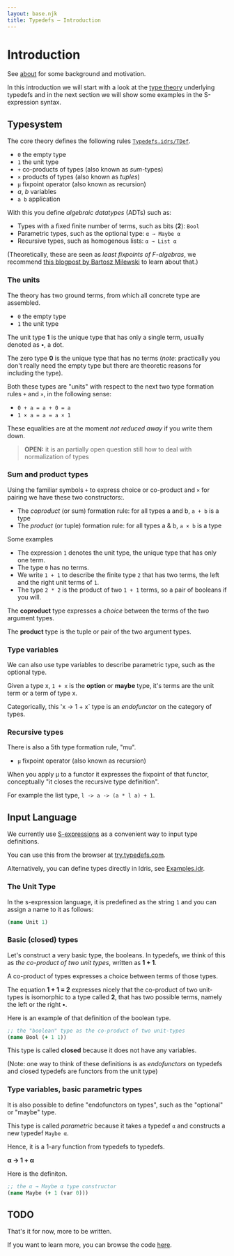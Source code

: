 ```yaml
---
layout: base.njk
title: Typedefs — Introduction
---
```


# Introduction

See [about](/about) for some background and motivation.

In this introduction we will start with a look at the [type theory](https://en.wikipedia.org/wiki/Type_theory) underlying typedefs and in the next section we will show some examples in the S-expression syntax.

## Typesystem

The core theory defines the following rules [`Typedefs.idrs/TDef`](https://github.com/typedefs/typedefs/blob/master/src/Typedefs.idr#L14).

- `0` the empty type
- `1` the unit type
- `+` co-products of types (also known as *sum*-types)
- `×` products of types (also known as *tuples*)
- `µ` fixpoint operator (also known as recursion)
- *a*, *b* variables
- `a b` application

With this you define *algebraic datatypes* (ADTs) such as:

- Types with a fixed finite number of terms, such as bits (**2**): `Bool` 
- Parametric types, such as the optional type: `α → Maybe α`
- Recursive types, such as homogenous lists: `α → List α`

(Theoretically, these are seen as *least fixpoints of F-algebras*, we recommend [this blogpost by Bartosz Milewski](https://bartoszmilewski.com/2017/02/28/f-algebras/) to learn about that.)

### The units

The theory has two ground terms, from which all concrete type are assembled.

- `0` the empty type
- `1` the unit type

The unit type **1** is the unique type that has only a single term, usually denoted as **•**, a dot.

The zero type **0** is the unique type that has no terms (*note*: practically you don't really need the empty type but there are theoretic reasons for including the type).

Both these types are "units" with respect to the next two type formation rules `+` and `×`, in the following sense:

- `0 + a = a + 0 = a`
- `1 × a = a = a × 1`

These equalities are at the moment *not reduced away* if you write them down.
> **OPEN:** it is an partially open question still how to deal with normalization of types

### Sum and product types

Using the familiar symbols `+` to express choice or co-product and `×` for pairing we have these two constructors:.

- The *coproduct* (or sum) formation rule: for all types a and b, `a + b` is a type
- The *product* (or tuple) formation rule: for all types a & b, `a × b` is a type

Some examples

- The expression `1` denotes the unit type, the unique type that has only one term.
- The type `0` has no terms.
- We write `1 + 1` to describe the finite type `2` that has two terms, the left and the right unit terms of `1`.
- The type `2 * 2` is the product of two `1 + 1` terms, so a pair of booleans if you will.

The **coproduct** type expresses a *choice* between the terms of the two argument types.

The **product** type is the tuple or pair of the two argument types.

### Type variables

We can also use type variables to describe parametric type, such as the optional type.

Given a type x, `1 + x` is the **option** or **maybe** type, it's terms are the unit term or a term of type x.

Categorically, this 'x -> 1 + x` type is an *endofunctor* on the category of types.

### Recursive types

There is also a 5th type formation rule, "mu".

- `µ` fixpoint operator (also known as recursion)

When you apply µ to a functor it expresses the fixpoint of that functor, conceptually "it closes the recursive type definition".

For example the list type, `l -> a -> (a * l a) + 1`.

## Input Language

We currently use [S-expressions](https://www.computerhope.com/jargon/s/s-expression.htm) as a convenient way to input type definitions.

You can use this from the browser at [try.typedefs.com](https://try.typedefs.com).

Alternatively, you can define types directly in Idris, see [Examples.idr](https://github.com/typedefs/typedefs/blob/master/examples/Examples.idr).

### The Unit Type

In the s-expression language, it is predefined as the string `1` and you can assign a name to it as follows:

```clojure
(name Unit 1)
```

### Basic (closed) types

Let's construct a very basic type, the booleans. In typedefs, we think of this as *the co-product of two unit types*, written as **1 + 1**.

A co-product of types expresses a choice between terms of those types.

The equation **1 + 1 = 2** expresses nicely that the co-product of two unit-types is isomorphic to a type called **2**, that has two possible terms, namely the left or the right **•**.

Here is an example of that definition of the boolean type.

```clojure
;; the "boolean" type as the co-product of two unit-types
(name Bool (+ 1 1))
```

This type is called **closed** because it does not have any variables.

(Note: one way to think of these definitions is as *endofunctors* on typedefs and closed typedefs are functors from the unit type)

### Type variables, basic parametric types

It is also possible to define "endofunctors on types", such as the "optional" or "maybe" type.

This type is called *parametric* because it takes a typedef `α` and constructs a new typedef `Maybe α`.

Hence, it is a 1-ary function from typedefs to typedefs.

**α → 1 + α**

Here is the definiton.

```clojure
;; the α → Maybe α type constructor
(name Maybe (+ 1 (var 0)))
```

## **TODO**

That's it for now, more to be written.

If you want to learn more, you can browse the code [here](https://github.com/typedefs).